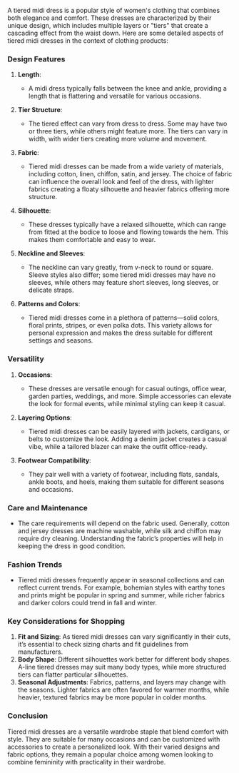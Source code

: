 A tiered midi dress is a popular style of women's clothing that combines both elegance and comfort. These dresses are characterized by their unique design, which includes multiple layers or "tiers" that create a cascading effect from the waist down. Here are some detailed aspects of tiered midi dresses in the context of clothing products:

### Design Features
1. **Length**: 
   - A midi dress typically falls between the knee and ankle, providing a length that is flattering and versatile for various occasions.

2. **Tier Structure**:
   - The tiered effect can vary from dress to dress. Some may have two or three tiers, while others might feature more. The tiers can vary in width, with wider tiers creating more volume and movement.

3. **Fabric**:
   - Tiered midi dresses can be made from a wide variety of materials, including cotton, linen, chiffon, satin, and jersey. The choice of fabric can influence the overall look and feel of the dress, with lighter fabrics creating a floaty silhouette and heavier fabrics offering more structure.

4. **Silhouette**: 
   - These dresses typically have a relaxed silhouette, which can range from fitted at the bodice to loose and flowing towards the hem. This makes them comfortable and easy to wear.

5. **Neckline and Sleeves**:
   - The neckline can vary greatly, from v-neck to round or square. Sleeve styles also differ; some tiered midi dresses may have no sleeves, while others may feature short sleeves, long sleeves, or delicate straps.

6. **Patterns and Colors**:
   - Tiered midi dresses come in a plethora of patterns—solid colors, floral prints, stripes, or even polka dots. This variety allows for personal expression and makes the dress suitable for different settings and seasons.

### Versatility
1. **Occasions**:
   - These dresses are versatile enough for casual outings, office wear, garden parties, weddings, and more. Simple accessories can elevate the look for formal events, while minimal styling can keep it casual.

2. **Layering Options**:
   - Tiered midi dresses can be easily layered with jackets, cardigans, or belts to customize the look. Adding a denim jacket creates a casual vibe, while a tailored blazer can make the outfit office-ready.

3. **Footwear Compatibility**:
   - They pair well with a variety of footwear, including flats, sandals, ankle boots, and heels, making them suitable for different seasons and occasions.

### Care and Maintenance
- The care requirements will depend on the fabric used. Generally, cotton and jersey dresses are machine washable, while silk and chiffon may require dry cleaning. Understanding the fabric’s properties will help in keeping the dress in good condition.

### Fashion Trends
- Tiered midi dresses frequently appear in seasonal collections and can reflect current trends. For example, bohemian styles with earthy tones and prints might be popular in spring and summer, while richer fabrics and darker colors could trend in fall and winter.

### Key Considerations for Shopping
1. **Fit and Sizing**: As tiered midi dresses can vary significantly in their cuts, it’s essential to check sizing charts and fit guidelines from manufacturers.
2. **Body Shape**: Different silhouettes work better for different body shapes. A-line tiered dresses may suit many body types, while more structured tiers can flatter particular silhouettes.
3. **Seasonal Adjustments**: Fabrics, patterns, and layers may change with the seasons. Lighter fabrics are often favored for warmer months, while heavier, textured fabrics may be more popular in colder months.

### Conclusion
Tiered midi dresses are a versatile wardrobe staple that blend comfort with style. They are suitable for many occasions and can be customized with accessories to create a personalized look. With their varied designs and fabric options, they remain a popular choice among women looking to combine femininity with practicality in their wardrobe.